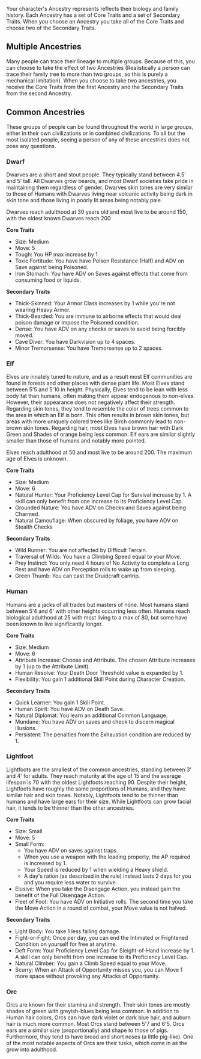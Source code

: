 Your character's Ancestry represents reflects their biology and family history. Each Ancestry has a set of Core Traits and a set of Secondary Traits. When you choose an Ancestry you take all of the Core Traits and choose two of the Secondary Traits.

## Multiple Ancestries
Many people can trace their lineage to multiple groups. Because of this, you can choose to take the effect of two Ancestries (Realistically a person can trace their family tree to more than two groups, so this is purely a mechanical limitation). When you choose to take two ancestries, you receive the Core Traits from the first Ancestry and the Secondary Traits from the second Ancestry. 

## Common Ancestries
These groups of people can be found throughout the world in large groups, either in their own civilizations or in combined civilizations. To all but the most isolated people, seeing a person of any of these ancestries does not pose any questions.

### Dwarf
Dwarves are a short and stout people. They typically stand between 4.5' and 5' tall. All Dwarves grow beards, and most Dwarf societies take pride in maintaining them regardless of gender. Dwarves skin tones are very similar to those of Humans with Dwarves living near volcanic activity being dark in skin tone and those living in poorly lit areas being notably pale. 

Dwarves reach adulthood at 30 years old and most live to be around 150, with the oldest known Dwarves reach 200

**Core Traits**
- Size: Medium
- Move: 5
- Tough: You HP max increase by 1
- Toxic Fortitude: You have have Poison Resistance (Half) and ADV on Save against being Poisoned.
- Iron Stomach: You have ADV on Saves against effects that come from consuming food or liquids. 

**Secondary Traits**
- Thick-Skinned: Your Armor Class increases by 1 while you're not wearing Heavy Armor.
- Thick-Bearded: You are immune to airborne effects that would deal poison damage or impose the Poisoned condition. 
- Dense: You have ADV on any checks or saves to avoid being forcibly moved.
- Cave Diver: You have Darkvision up to 4 spaces.
- Minor Tremorsense: You have Tremorsense up to 2 spaces. 

### Elf
Elves are innately tuned to nature, and as a result most Elf communities are found in forests and other places with dense plant life. Most Elves stand between 5'5 and 5'10 in height. Physically, Elves tend to be lean with less body fat than humans, often making them appear endogenous to non-elves. However, their appearance does not negatively affect their strength. Regarding skin tones, they tend to resemble the color of trees common to the area in which an Elf is born. This often results in brown skin tones, but areas with more uniquely colored trees like Birch commonly lead to non-brown skin tones. Regarding hair, most Elves have brown hair with Dark Green and Shades of orange being less common. Elf ears are similar slightly smaller than those of humans and notably more pointed. 

Elves reach adulthood at 50 and most live to be around 200. The maximum age of Elves is unknown.

**Core Traits**
- Size: Medium
- Move: 6
- Natural Hunter: Your Proficiency Level Cap for Survival increase by 1. A skill can only benefit from one increase to its Proficiency Level Cap. 
- Grounded Nature: You have ADV on Checks and Saves against being Charmed.
- Natural Camouflage: When obscured by foliage, you have ADV on Stealth Checks

**Secondary Traits**
- Wild Runner: You are not affected by Difficult Terrain.
- Traversal of Wilds: You have a Climbing Speed equal to your Move.
- Prey Instinct: You only need 4 hours of No Activity to complete a Long Rest and have ADV on Perception rolls to wake up from sleeping. 
- Green Thumb: You can cast the Druidcraft cantrip.

### Human
Humans are a jacks of all trades but masters of none. Most humans stand between 5'4 and 6' with other heights occurring less often. Humans reach biological adulthood at 25 with most living to a max of 80, but some have been known to live significantly longer. 

**Core Traits**
- Size: Medium
- Move: 6
- Attribute Increase: Choose and Attribute. The chosen Attribute increases by 1 (up to the Attribute Limit).
- Human Resolve: Your Death Door Threshold value is expanded by 1. 
- Flexibility: You gain 1 additional Skill Point during Character Creation.

**Secondary Traits**
- Quick Learner: You gain 1 Skill Point.
- Human Spirit: You have ADV on Death Save.
- Natural Diplomat: You learn an additional Common Language. 
- Mundane: You have ADV on saves and check to discern magical illusions.
- Persistent: The penalties from the Exhaustion condition are reduced by 1. 

### Lightfoot
Lightfoots are the smallest of the common ancestries, standing between 3' and 4' for adults. They reach maturity at the age of 15 and the average lifespan is 70 with the oldest Lightfoots reaching 90. Despite their height, Lightfoots have roughly the same proportions of Humans, and they have similar hair and skin tones. Notably, Lightfoots tend to be thinner than humans and have large ears for their size. While Lightfoots can grow facial hair, it tends to be thinner than the other ancestries. 

**Core Traits**
- Size: Small
- Move: 5
- Small Form: 
	- You have ADV on saves against traps. 
	- When you use a weapon with the loading property, the AP required is increased by 1. 
	- Your Speed is reduced by 1 when wielding a Heavy shield.
	- A day's ration (as described in the rule) instead lasts 2 days for you and you require less water to survive. 
- Elusive: When you take the Disengage Action, you instead gain the benefit of the Full Disengage Action.
- Fleet of Foot: You have ADV on Initiative rolls. The second time you take the Move Action in a round of combat, your Move value is not halved.

**Secondary Traits**
- Light Body: You take 1 less falling damage.
- Fight-or-Fight: Once per day, you can end the Intimated or Frightened Condition on yourself for free at anytime. 
- Deft Form: Your Proficiency Level Cap for Sleight-of-Hand increase by 1. A skill can only benefit from one increase to its Proficiency Level Cap.
- Natural Climber: You gain a Climb Speed equal to your Move.
- Scurry: When an Attack of Opportunity misses you, you can Move 1 more space without provoking any Attacks of Opportunity.


### Orc
Orcs are known for their stamina and strength. Their skin tones are mostly shades of green with greyish-blues being less common. In addition to Human hair colors, Orcs can have dark violet or dark blue hair, and auburn hair is much more common. Most Orcs stand between 5'7 and 6'5.  Orcs ears are a similar size (proportionally) and shape to those of pigs. Furthermore, they tend to have broad and short noses (a little pig-like). One of the most notable aspects of Orcs are their tusks, which come in as the grow into adulthood. 